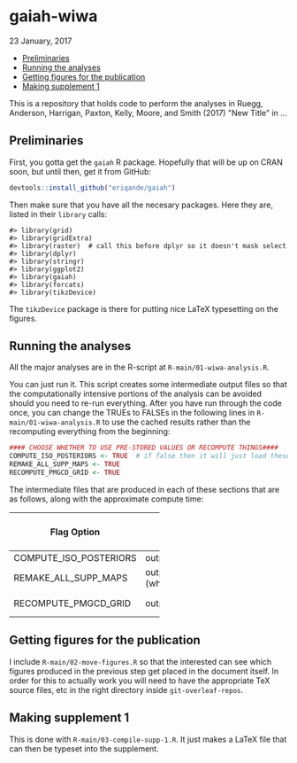 gaiah-wiwa
================
23 January, 2017

-   [Preliminaries](#preliminaries)
-   [Running the analyses](#running-the-analyses)
-   [Getting figures for the publication](#getting-figures-for-the-publication)
-   [Making supplement 1](#making-supplement-1)

<!-- README.md is generated from README.Rmd. Please edit that file -->
This is a repository that holds code to perform the analyses in Ruegg, Anderson, Harrigan, Paxton, Kelly, Moore, and Smith (2017) "New Title" in ...

Preliminaries
-------------

First, you gotta get the `gaiah` R package. Hopefully that will be up on CRAN soon, but until then, get it from GitHub:

``` r
devtools::install_github("eriqande/gaiah")
```

Then make sure that you have all the necesary packages. Here they are, listed in their `library` calls:

    #> library(grid)
    #> library(gridExtra)
    #> library(raster)  # call this before dplyr so it doesn't mask select
    #> library(dplyr)
    #> library(stringr)
    #> library(ggplot2)
    #> library(gaiah)
    #> library(forcats)
    #> library(tikzDevice)

The `tikzDevice` package is there for putting nice LaTeX typesetting on the figures.

Running the analyses
--------------------

All the major analyses are in the R-script at `R-main/01-wiwa-analysis.R`.

You can just run it. This script creates some intermediate output files so that the computationally intensive portions of the analysis can be avoided should you need to re-run everything.
After you have run through the code once, you can change the TRUEs to FALSEs in the following lines in `R-main/01-wiwa-analysis.R` to use the cached results rather than the recomputing everything from the beginning:

``` r
#### CHOOSE WHETHER TO USE PRE-STORED VALUES OR RECOMPUTE THINGS####
COMPUTE_ISO_POSTERIORS <- TRUE  # if false then it will just load these up from a cache
REMAKE_ALL_SUPP_MAPS <- TRUE
RECOMPUTE_PMGCD_GRID <- TRUE
```

The intermediate files that are produced in each of these sections that are as follows, along with the approximate compute time:

<table style="width:54%;">
<colgroup>
<col width="15%" />
<col width="18%" />
<col width="20%" />
</colgroup>
<thead>
<tr class="header">
<th>Flag Option</th>
<th>output file</th>
<th>approx compute time</th>
</tr>
</thead>
<tbody>
<tr class="odd">
<td>COMPUTE_ISO_POSTERIORS</td>
<td>outputs/isotope_ref_bird_results.rda</td>
<td>1 hour</td>
</tr>
<tr class="even">
<td>REMAKE_ALL_SUPP_MAPS</td>
<td>outputs/birdmaps/bird_XX.pdf (where XX is the bird's ID)</td>
<td>20 minutes</td>
</tr>
<tr class="odd">
<td>RECOMPUTE_PMGCD_GRID</td>
<td>outputs/128_pmgcd_vals.rds</td>
<td>10 minutes</td>
</tr>
</tbody>
</table>

Getting figures for the publication
-----------------------------------

I include `R-main/02-move-figures.R` so that the interested can see which figures produced in the previous step get placed in the document itself. In order for this to actually work you will need to have the appropriate TeX source files, etc in the right directory inside `git-overleaf-repos`.

Making supplement 1
-------------------

This is done with `R-main/03-compile-supp-1.R`. It just makes a LaTeX file that can then be typeset into the supplement.

